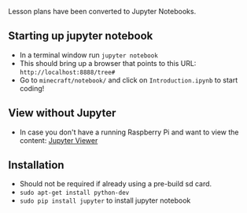 Lesson plans have been converted to Jupyter Notebooks.

## Starting up jupyter notebook
- In a terminal window run `jupyter notebook`
- This should bring up a browser that points to this URL: `http://localhost:8888/tree#`
- Go to `minecraft/notebook/` and click on `Introduction.ipynb` to start coding!

## View without Jupyter
- In case you don't have a running Raspberry Pi and want to view the content: [Jupyter Viewer](http://nbviewer.jupyter.org/github/gritcoding/minecraft/tree/master/notebook/)

## Installation
- Should not be required if already using a pre-build sd card.
- `sudo apt-get install python-dev`
- `sudo pip install jupyter` to install jupyter notebook
